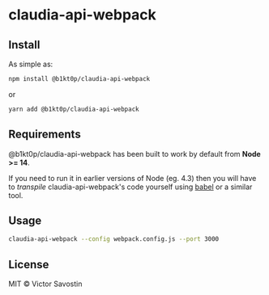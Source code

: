 # claudia-api-webpack

## Install

As simple as:

```bash
npm install @b1kt0p/claudia-api-webpack
```

or

```bash
yarn add @b1kt0p/claudia-api-webpack
```

## Requirements

@b1kt0p/claudia-api-webpack has been built to work by default from **Node >= 14**.

If you need to run it in earlier versions of Node (eg. 4.3) then you will have to
*transpile* claudia-api-webpack's code yourself using [babel](https://babeljs.io/) or a similar tool.

## Usage

```bash
claudia-api-webpack --config webpack.config.js --port 3000
```

## License

MIT © Victor Savostin